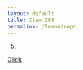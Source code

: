 ```yaml
---
layout: default
title: Item 289
permalink: /lemondrops
---
```

5.
[Click](items/item289/2-13me3savefile.zip)
